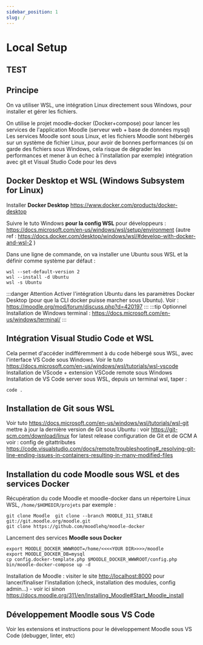 ```yaml
---
sidebar_position: 1
slug: /
---
```

# Local Setup

## TEST 

## Principe
On va utiliser WSL, une intégration Linux directement sous Windows, pour installer et gérer les fichiers.

On utilise le projet moodle-docker (Docker+compose) pour lancer les services de l'application Moodle (serveur web + base de données mysql)
Les services Moodle sont sous Linux, et les fichiers Moodle sont hébergés sur un système de fichier Linux, pour avoir de bonnes performances (si on garde des fichiers sous Windows, cela risque de dégrader les performances et mener à un échec à l'installation par exemple)
intégration avec git et Visual Studio Code pour les devs

## Docker Desktop et WSL (Windows Subsystem for Linux)

Installer **Docker Desktop** https://www.docker.com/products/docker-desktop

Suivre le tuto Windows **pour la config WSL** pour développeurs : https://docs.microsoft.com/en-us/windows/wsl/setup/environment
(autre ref : https://docs.docker.com/desktop/windows/wsl/#develop-with-docker-and-wsl-2 )

Dans une ligne de commande, on va installer une Ubuntu sous WSL et la définir comme système par défaut :
```
wsl --set-default-version 2
wsl --install -d Ubuntu
wsl -s Ubuntu
```
:::danger Attention
Activer l'intégration Ubuntu dans les paramètres Docker Desktop (pour que la CLI docker puisse marcher sous Ubuntu). Voir : https://moodle.org/mod/forum/discuss.php?d=420197 
:::
:::tip Optionnel
Installation de Windows terminal : https://docs.microsoft.com/en-us/windows/terminal/
:::


## Intégration Visual Studio Code et WSL
Cela permet d'accéder indifféremment à du code hébergé sous WSL, avec l'interface VS Code sous Windows. Voir le tuto https://docs.microsoft.com/en-us/windows/wsl/tutorials/wsl-vscode
Installation de VScode + extension VSCode remote sous Windows
Installation de VS Code server sous WSL, depuis un terminal wsl, taper :
```
code .
```

## Installation de Git sous WSL
Voir tuto https://docs.microsoft.com/en-us/windows/wsl/tutorials/wsl-git
mettre à jour la dernière version de Git sous Ubuntu : voir https://git-scm.com/download/linux for latest release
configuration de Git et de GCM
A voir : config de gitattributes https://code.visualstudio.com/docs/remote/troubleshooting#_resolving-git-line-ending-issues-in-containers-resulting-in-many-modified-files


## Installation du code Moodle sous WSL et des services Docker

Récupération du code Moodle  et moodle-docker dans un répertoire Linux WSL, `/home/$HOMEDIR/projets` par exemple :
```
git clone Moodle  git clone --branch MOODLE_311_STABLE git://git.moodle.org/moodle.git
git clone https://github.com/moodlehq/moodle-docker
```

Lancement des services **Moodle sous Docker**
```
export MOODLE_DOCKER_WWWROOT=/home/<<<<YOUR DIR>>>>/moodle
export MOODLE_DOCKER_DB=mysql
cp config.docker-template.php $MOODLE_DOCKER_WWWROOT/config.php
bin/moodle-docker-compose up -d  
```

Installation de Moodle : visiter le site [http://localhost:8000](http://localhost:8000) pour lancer/finaliser l'installation (check, installation des modules, config admin...) - voir ici sinon https://docs.moodle.org/311/en/Installing_Moodle#Start_Moodle_install


## Développement Moodle sous VS Code
Voir les extensions et instructions pour le développement Moodle sous VS Code (debugger, linter, etc)
